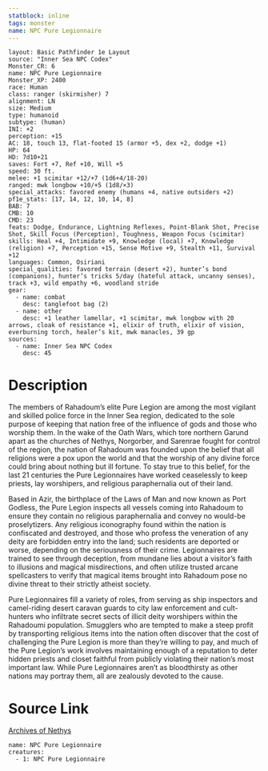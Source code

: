 ```yaml
---
statblock: inline
tags: monster
name: NPC Pure Legionnaire
---
```

```statblock
layout: Basic Pathfinder 1e Layout
source: "Inner Sea NPC Codex"
Monster_CR: 6
name: NPC Pure Legionnaire
Monster_XP: 2400
race: Human
class: ranger (skirmisher) 7
alignment: LN
size: Medium
type: humanoid
subtype: (human)
INI: +2
perception: +15
AC: 18, touch 13, flat-footed 15 (armor +5, dex +2, dodge +1)
HP: 64
HD: 7d10+21
saves: Fort +7, Ref +10, Will +5
speed: 30 ft.
melee: +1 scimitar +12/+7 (1d6+4/18-20)
ranged: mwk longbow +10/+5 (1d8/×3)
special_attacks: favored enemy (humans +4, native outsiders +2)
pf1e_stats: [17, 14, 12, 10, 14, 8]
BAB: 7
CMB: 10
CMD: 23
feats: Dodge, Endurance, Lightning Reflexes, Point-Blank Shot, Precise Shot, Skill Focus (Perception), Toughness, Weapon Focus (scimitar)
skills: Heal +4, Intimidate +9, Knowledge (local) +7, Knowledge (religion) +7, Perception +15, Sense Motive +9, Stealth +11, Survival +12
languages: Common, Osiriani
special_qualities: favored terrain (desert +2), hunter’s bond (companions), hunter’s tricks 5/day (hateful attack, uncanny senses), track +3, wild empathy +6, woodland stride
gear:
  - name: combat
    desc: tanglefoot bag (2)
  - name: other
    desc: +1 leather lamellar, +1 scimitar, mwk longbow with 20 arrows, cloak of resistance +1, elixir of truth, elixir of vision, everburning torch, healer’s kit, mwk manacles, 39 gp
sources:
  - name: Inner Sea NPC Codex
    desc: 45
```
# Description
The members of Rahadoum’s elite Pure Legion are among the most vigilant and skilled police force in the Inner Sea region, dedicated to the sole purpose of keeping that nation free of the influence of gods and those who worship them. In the wake of the Oath Wars, which tore northern Garund apart as the churches of Nethys, Norgorber, and Sarenrae fought for control of the region, the nation of Rahadoum was founded upon the belief that all religions were a pox upon the world and that the worship of any divine force could bring about nothing but ill fortune. To stay true to this belief, for the last 21 centuries the Pure Legionnaires have worked ceaselessly to keep priests, lay worshipers, and religious paraphernalia out of their land.

Based in Azir, the birthplace of the Laws of Man and now known as Port Godless, the Pure Legion inspects all vessels coming into Rahadoum to ensure they contain no religious paraphernalia and convey no would-be proselytizers. Any religious iconography found within the nation is confiscated and destroyed, and those who profess the veneration of any deity are forbidden entry into the land; such residents are deported or worse, depending on the seriousness of their crime. Legionnaires are trained to see through deception, from mundane lies about a visitor’s faith to illusions and magical misdirections, and often utilize trusted arcane spellcasters to verify that magical items brought into Rahadoum pose no divine threat to their strictly atheist society.

Pure Legionnaires fill a variety of roles, from serving as ship inspectors and camel-riding desert caravan guards to city law enforcement and cult-hunters who infiltrate secret sects of illicit deity worshipers within the Rahadoumi population. Smugglers who are tempted to make a steep profit by transporting religious items into the nation often discover that the cost of challenging the Pure Legion is more than they’re willing to pay, and much of the Pure Legion’s work involves maintaining enough of a reputation to deter hidden priests and closet faithful from publicly violating their nation’s most important law. While Pure Legionnaires aren’t as bloodthirsty as other nations may portray them, all are zealously devoted to the cause.
# Source Link
[Archives of Nethys](https://aonprd.com/NPCDisplay.aspx?ItemName=Pure%20Legionnaire)
```encounter-table
name: NPC Pure Legionnaire
creatures:
  - 1: NPC Pure Legionnaire
```

